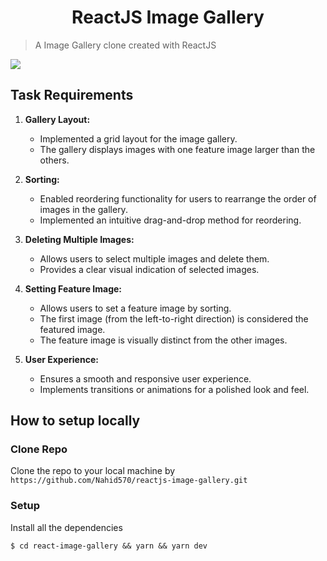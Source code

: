 <div align="center">
  <h1>ReactJS Image Gallery</h1>
</div>

> A Image Gallery clone created with ReactJS 

<a href="https://reactjs-image-gallery.vercel.app/" target="_blank">
  <img src='https://i.ibb.co/MD98sLK/reactjs-image-gallery.png' />
</a>

## Task Requirements

1. **Gallery Layout:**
   - Implemented a grid layout for the image gallery.
   - The gallery displays images with one feature image larger than the others.

2. **Sorting:**
   - Enabled reordering functionality for users to rearrange the order of images in the gallery.
   - Implemented an intuitive drag-and-drop method for reordering.

3. **Deleting Multiple Images:**
   - Allows users to select multiple images and delete them.
   - Provides a clear visual indication of selected images.

4. **Setting Feature Image:**
   - Allows users to set a feature image by sorting.
   - The first image (from the left-to-right direction) is considered the featured image.
   - The feature image is visually distinct from the other images.

5. **User Experience:**
   - Ensures a smooth and responsive user experience.
   - Implements transitions or animations for a polished look and feel.

## How to setup locally

### Clone Repo

Clone the repo to your local machine by `https://github.com/Nahid570/reactjs-image-gallery.git`

### Setup

Install all the dependencies 

```shell
$ cd react-image-gallery && yarn && yarn dev
```